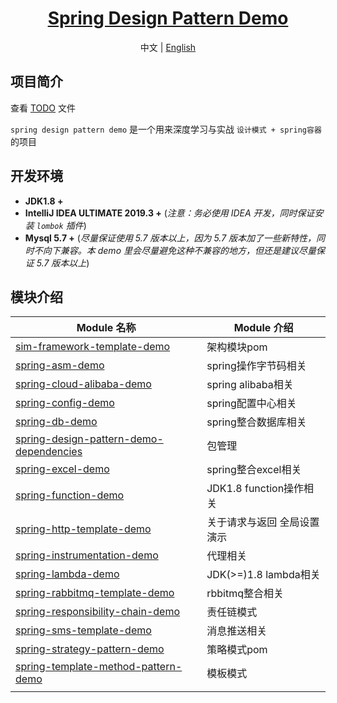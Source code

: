 # 
<h1 align="center"><a href="https://github.com/YuanSim/" target="_blank">Spring Design Pattern Demo</a></h1>


<p align="center">
  <span>中文 | <a href="./README.en.md">English</a></span>
</p>



## 项目简介

查看 [TODO](./TODO.md) 文件

`spring design pattern demo` 是一个用来深度学习与实战 `设计模式 + spring容器` 的项目

## 开发环境

- **JDK1.8 +**
- **IntelliJ IDEA ULTIMATE 2019.3 +** (*注意：务必使用 IDEA 开发，同时保证安装 `lombok` 插件*)
- **Mysql 5.7 +** (*尽量保证使用 5.7 版本以上，因为 5.7 版本加了一些新特性，同时不向下兼容。本 demo 里会尽量避免这种不兼容的地方，但还是建议尽量保证 5.7 版本以上*)

## 模块介绍

| Module 名称                                                                            | Module 介绍           |
|--------------------------------------------------------------------------------------|---------------------|
| [sim-framework-template-demo](./sim-framework-template-demo)                         | 架构模块pom             |
| [spring-asm-demo](./spring-asm-demo)                                                 | spring操作字节码相关       |
| [spring-cloud-alibaba-demo](./spring-cloud-alibaba-demo)                             | spring alibaba相关    |
| [spring-config-demo](./spring-config-demo)                                           | spring配置中心相关        |
| [spring-db-demo](./spring-db-demo)                                                   | spring整合数据库相关       |
| [spring-design-pattern-demo-dependencies](./spring-design-pattern-demo-dependencies) | 包管理                 |
| [spring-excel-demo](./spring-excel-demo)                                             | spring整合excel相关     |
| [spring-function-demo](./spring-function-demo)                                       | JDK1.8 function操作相关 |
| [spring-http-template-demo](./spring-http-template-demo)                             | 关于请求与返回 全局设置演示      |
| [spring-instrumentation-demo](./spring-Instrumentation-demo)                         | 代理相关                |
| [spring-lambda-demo](./spring-lambda-demo)                                           | JDK(>=)1.8 lambda相关 |
| [spring-rabbitmq-template-demo](./spring-rabbitmq-template-demo)                     | rbbitmq整合相关         |
| [spring-responsibility-chain-demo](./spring-responsibility-chain-demo)               | 责任链模式               |
| [spring-sms-template-demo](./spring-sms-template-demo)                               | 消息推送相关              |
| [spring-strategy-pattern-demo](./spring-strategy-pattern-demo)                       | 策略模式pom             |                                        |
| [spring-template-method-pattern-demo](./spring-template-method-pattern-demo)         | 模板模式                |
|                                                                                      |                     |
 
